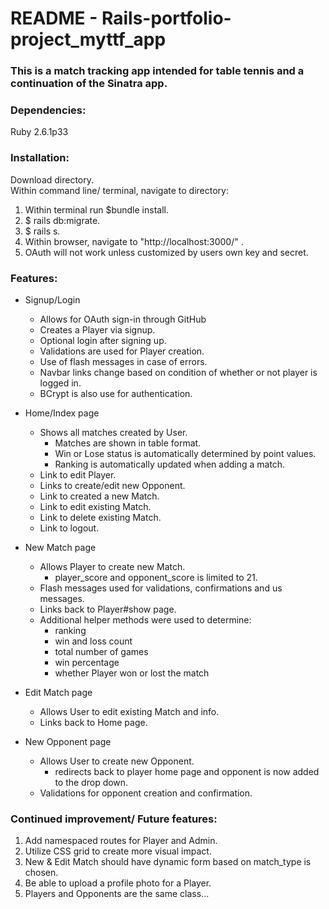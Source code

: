 # README - Rails-portfolio-project_myttf_app
 
### This is a match tracking app intended for table tennis and a continuation of the Sinatra app.

### Dependencies:
Ruby 2.6.1p33

### Installation:
Download directory.\
Within command line/ terminal, navigate to directory:
1. Within terminal run $bundle install.
2. $ rails db:migrate.
3. $ rails s.
4. Within browser, navigate to "http://localhost:3000/" .
5. OAuth will not work unless customized by users own key and secret.

### Features:
- Signup/Login
    * Allows for OAuth sign-in through GitHub
    * Creates a Player via signup.
    * Optional login after signing up.
    * Validations are used for Player creation.
    * Use of flash messages in case of errors.
    * Navbar links change based on condition of whether or not player is logged in.
    * BCrypt is also use for authentication.

- Home/Index page
    * Shows all matches created by User.
        - Matches are shown in table format.
        - Win or Lose status is automatically determined by point values.
        - Ranking is automatically updated when adding a match.
    * Link to edit Player.
    * Links to create/edit new Opponent.
    * Link to created a new Match.
    * Link to edit existing Match.
    * Link to delete existing Match.
    * Link to logout.

- New Match page
    * Allows Player to create new Match.
        - player_score and opponent_score is limited to 21.
    * Flash messages used for validations, confirmations and us messages.
    * Links back to Player#show page.
    * Additional helper methods were used to determine:
        - ranking
        - win and loss count
        - total number of games
        - win percentage
        - whether Player won or lost the match

- Edit Match page
    * Allows User to edit existing Match and info.
    * Links back to Home page.

- New Opponent page
    * Allows User to create new Opponent.
        - redirects back to player home page and opponent is now added to the drop down.
    * Validations for opponent creation and confirmation.    
    

### Continued improvement/ Future features:
1. Add namespaced routes for Player and Admin.
2. Utilize CSS grid to create more visual impact.
3. New & Edit Match should have dynamic form based on match_type is chosen.
4. Be able to upload a profile photo for a Player.
5. Players and Opponents are the same class...